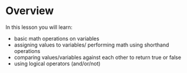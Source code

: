 # Overview

In this lesson you will learn:
- basic math operations on variables
- assigning values to variables/ performing math using shorthand operations
- comparing values/variables against each other to return true or false
- using logical operators (and/or/not)